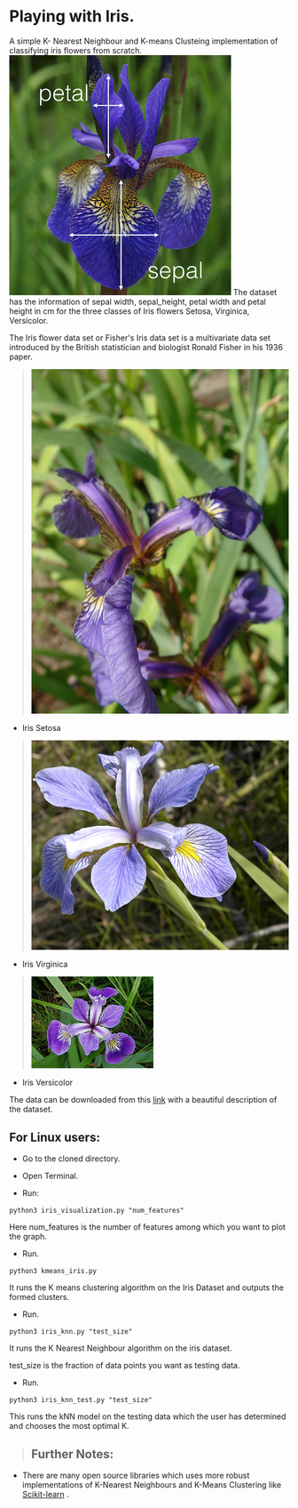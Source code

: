 # Playing with Iris.
A simple K- Nearest Neighbour and K-means Clusteing  implementation of classifying iris flowers from scratch.
![alt Description](https://github.com/kbhartiya/Playing-with-Iris/blob/master/iris_petal_sepal.png) The dataset has the information of sepal width, sepal_height, petal width and petal height in cm for the three classes of Iris flowers Setosa, Virginica, Versicolor.

The Iris flower data set or Fisher's Iris data set is a multivariate data set introduced by the British statistician and biologist Ronald Fisher in his 1936 paper.
> ![Iris Setosa](https://github.com/kbhartiya/Playing-with-Iris/blob/master/800px-Kosaciec_szczecinkowaty_Iris_setosa.jpg)
- Iris Setosa

> ![Iris Virginica](https://github.com/kbhartiya/Playing-with-Iris/blob/master/800px-Iris_virginica.jpg)
- Iris Virginica

> ![Iris Versicolor](https://github.com/kbhartiya/Playing-with-Iris/blob/master/220px-Iris_versicolor_3.jpg)
- Iris Versicolor

The data can be downloaded from this [link](https://archive.ics.uci.edu/ml/datasets/iris) with a beautiful description of the dataset.


## For Linux users:
- Go to the cloned directory.

- Open Terminal.

- Run:

```
python3 iris_visualization.py "num_features"
```

Here num_features is the number of features among which you want to plot the graph.
	
- Run. 

```
python3 kmeans_iris.py
```
It runs the K means clustering algorithm on the Iris Dataset and outputs the formed clusters.
	
- Run. 

```
python3 iris_knn.py "test_size"
```

It runs the K Nearest Neighbour algorithm on the iris dataset.

test_size is the fraction of data points you want as testing data. 

- Run.

```
python3 iris_knn_test.py "test_size"
```

This runs the kNN model on the testing data which the user has determined and chooses the most optimal K.

> ## Further Notes:
- There are many open source libraries which uses more robust implementations of K-Nearest Neighbours and K-Means Clustering
like [Scikit-learn](https://scikit-learn.org/stable/modules/generated/sklearn.neighbors.KNeighborsClassifier.html) .

